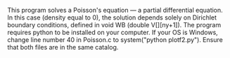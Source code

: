 This program solves a Poisson's equation — a partial differential equation. In this case (density equal to 0), the solution depends solely on Dirichlet boundary conditions, defined in void WB (double V[][ny+1]). The program requires python to be installed on your computer. If your OS is Windows, change line number 40 in Poisson.c to system("python plotf2.py"). Ensure that both files are in the same catalog.
